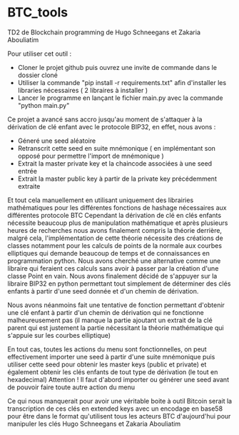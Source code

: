 # BTC_tools
TD2 de Blockchain programming de Hugo Schneegans et Zakaria Abouliatim

Pour utiliser cet outil : 
- Cloner le projet github puis ouvrez une invite de commande dans le dossier cloné
- Utiliser la commande "pip install -r requirements.txt" afin d'installer les libraries nécessaires ( 2 libraires à installer )
- Lancer le programme en lançant le fichier main.py avec la commande "python main.py"

Ce projet a avancé sans accro jusqu'au moment de s'attaquer à la dérivation de clé enfant avec le protocole BIP32, en effet, nous avons :
 - Géneré une seed aléatoire
 - Retranscrit cette seed en suite mnémonique ( en implémentant son opposé pour permettre l'import de mnémonique )
 - Extrait la master private key et la chaincode associées à une seed entrée
 - Extrait la master public key à partir de la private key précédemment extraite

Et tout cela manuellement en utilisant uniquement des librairies mathématiques pour les différentes fonctions de hashage nécessaires aux différentes protocole BTC
Cependant la dérivation de clé en clés enfants nécessite beaucoup plus de manipulation mathématique et après plusieurs heures de recherches nous avons finalement compris la théorie derrière,
malgré cela, l'implémentation de cette théorie nécessite des créations de classes notamment pour les calculs de points de la normale aux courbes elliptiques qui demande beaucoup de temps et de connaissances en programmation python.
Nous avons cherché une alternative comme une libraire qui feraient ces calculs sans avoir à passer par la création d'une classe Point en vain.
Nous avons finalement décidé de s'appuyer sur la libraire BIP32 en python permettant tout simplement de déterminer des clés enfants à partir d'une seed donnée et d'un chemin de dérivation.

Nous avons néanmoins fait une tentative de fonction permettant d'obtenir une clé enfant à partir d'un chemin de dérivation qui ne fonctionne malheureusement pas (il manque la partie ajoutant un extrait de la clé parent qui est justement la partie nécessitant la théorie mathématique qui s'appuie sur les courbes elliptique)

En tout cas, toutes les actions du menu sont fonctionnelles, on peut effectivement importer une seed à partir d'une suite mnémonique puis utiliser cette seed pour obtenir les master keys (public et private) et également obtenir les clés enfants de tout type de dérivation (le tout en hexadecimal)
Attention ! Il faut d'abord importer ou générer une seed avant de pouvoir faire toute autre action du menu

Ce qui nous manquerait pour avoir une véritable boite à outil Bitcoin serait la transcription de ces clés en extended keys avec un encodage en base58 pour être dans le format qu'utilisent tous les acteurs BTC d'aujourd'hui pour manipuler les clés
Hugo Schneegans et Zakaria Abouliatim
